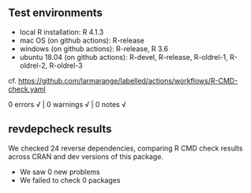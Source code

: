 ## Test environments

* local R installation: R 4.1.3
* mac OS (on github actions): R-release
* windows (on github actions): R-release, R 3.6
* ubuntu 18.04 (on github actions): R-devel, R-release, R-oldrel-1, R-oldrel-2, R-oldrel-3

cf. https://github.com/larmarange/labelled/actions/workflows/R-CMD-check.yaml

0 errors √ | 0 warnings √ | 0 notes √

## revdepcheck results

We checked 24 reverse dependencies, comparing R CMD check results across CRAN and dev versions of this package.

 * We saw 0 new problems
 * We failed to check 0 packages
